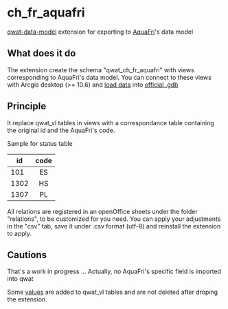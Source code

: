 # ch_fr_aquafri
[qwat-data-model](https://github.com/qwat/qwat-data-model) extension for exporting to [AquaFri](http://www.fr.ch/saav/fr/pub/securite_alimentaire/eau_potable/aquafri_print.cfm)'s data model

## What does it do

The extension create the schema "qwat_ch_fr_aquafri" with views corresponding to AquaFri's data model. 
You can connect to these views with Arcgis desktop (>= 10.6) and [load data](http://desktop.arcgis.com/fr/arcmap/10.3/manage-data/geodatabases/loading-data-in-arccatalog.htm) into [official .gdb](http://www.fr.ch/saav/files/zip1/modo_g_t_95.gdb.zip) 

## Principle

It replace qwat_vl tables in views with a correspondance table containing the original id and the AquaFri's code.

Sample for status table

| id        | code          | 
| ------------- |:-------------:|
| 101      | ES |
| 1302     | HS     |
| 1307 | PL     |

All relations are registered in an openOffice sheets under the folder "relations", to be customized for you need. 
You can apply your adjustments in the "csv" tab, save it under .csv format (utf-8) and reinstall the extension to apply. 

## Cautions
That's a work in progress ...
Actually, no AquaFri's specific field is imported into qwat

Some [values](https://github.com/nliaudat/ch_fr_aquafri/tree/master/values) are added to qwat_vl tables and are not deleted after droping the extension.
